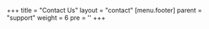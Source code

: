 +++
title = "Contact Us"
layout = "contact"
[menu.footer]
  parent = "support"
  weight = 6
  pre = '<i class="fas fa-fw fa-question-circle"></i>'
+++
